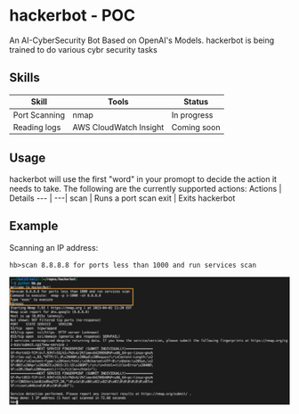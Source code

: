 # hackerbot - POC
An AI-CyberSecurity Bot Based on OpenAI's Models. hackerbot is being trained to do various cybr security tasks

## Skills
Skill | Tools | Status |
--- | --- | ---
Port Scanning | nmap | In progress
Reading logs | AWS CloudWatch Insight | Coming soon

## Usage
hackerbot will use the first "word" in your promopt to decide the action it needs to take. The following are the currently supported actions:
Actions | Details
--- | ---|
scan | Runs a port scan
exit | Exits hackerbot 

## Example

Scanning an IP address:

```
hb>scan 8.8.8.8 for ports less than 1000 and run services scan
```

![alt text](hackerbot-screenshot-1.png?raw=true)

